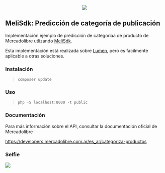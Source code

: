 <p align="center">
<img src="https://avatars1.githubusercontent.com/u/49149236"/>
</p>

## MeliSdk: Predicción de categoría de publicación

Implementación ejemplo de predicción de categoriaa de producto
de Mercadolibre utlizando [MeliSdk](https://github.com/tecnogo/meli-sdk).

Esta implementación está realizada sobre [Lumen](https://lumen.laravel.com/), pero es facilmente aplicable a otras soluciones.

### Instalación

> `composer update`

### Uso

> `php -S localhost:8000 -t public`

### Documentación

Para más información sobre el API, consultar la documentación oficial de Mercadolibre

https://developers.mercadolibre.com.ar/es_ar/categoriza-productos

### Selfie

<img src="http://i.imgur.com/oRDGi7p.png" />